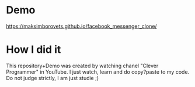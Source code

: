 # Demo
https://maksimborovets.github.io/facebook_messenger_clone/

# How I did it

This repository+Demo was created by watching chanel "Clever Programmer" in YouTube. I just watch, learn and do copy?paste to my code. Do not judge strictly, I am just studie ;)
